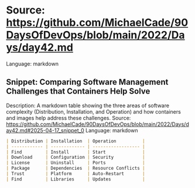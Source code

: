 # Source: https://github.com/MichaelCade/90DaysOfDevOps/blob/main/2022/Days/day42.md
Language: markdown

## Snippet: Comparing Software Management Challenges that Containers Help Solve
Description: A markdown table showing the three areas of software complexity (Distribution, Installation, and Operation) and how containers and images help address these challenges.
Source: https://github.com/MichaelCade/90DaysOfDevOps/blob/main/2022/Days/day42.md#2025-04-17_snippet_0
Language: markdown

```markdown
| Distribution | Installation  | Operation          |
| ------------ | ------------- | ------------------ |
| Find         | Install       | Start              |
| Download     | Configuration | Security           |
| License      | Uninstall     | Ports              |
| Package      | Dependencies  | Resource Conflicts |
| Trust        | Platform      | Auto-Restart       |
| Find         | Libraries     | Updates            |
```
